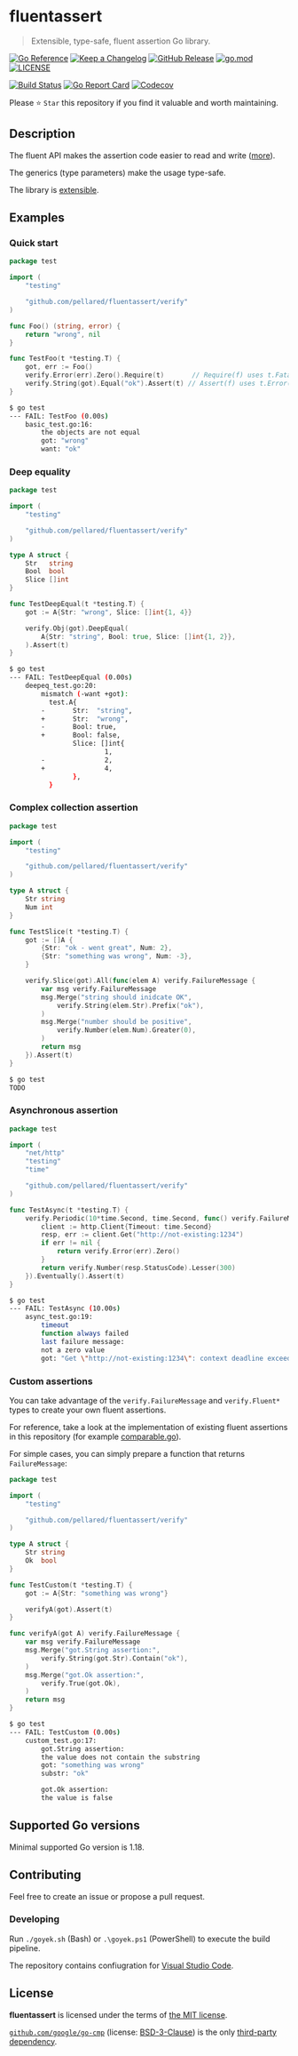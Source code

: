 # fluentassert

> Extensible, type-safe, fluent assertion Go library.

[![Go Reference](https://pkg.go.dev/badge/github.com/pellared/fluentassert.svg)](https://pkg.go.dev/github.com/pellared/fluentassert)
[![Keep a Changelog](https://img.shields.io/badge/changelog-Keep%20a%20Changelog-%23E05735)](CHANGELOG.md)
[![GitHub Release](https://img.shields.io/github/v/release/pellared/fluentassert)](https://github.com/pellared/fluentassert/releases)
[![go.mod](https://img.shields.io/github/go-mod/go-version/pellared/fluentassert)](go.mod)
[![LICENSE](https://img.shields.io/github/license/pellared/fluentassert)](LICENSE)

[![Build Status](https://img.shields.io/github/workflow/status/pellared/fluentassert/build)](https://github.com/pellared/fluentassert/actions?query=workflow%3Abuild+branch%3Amain)
[![Go Report Card](https://goreportcard.com/badge/github.com/pellared/fluentassert)](https://goreportcard.com/report/github.com/pellared/fluentassert)
[![Codecov](https://codecov.io/gh/pellared/fluentassert/branch/main/graph/badge.svg)](https://codecov.io/gh/pellared/fluentassert)

Please ⭐ `Star` this repository if you find it valuable and worth maintaining.

## Description

The fluent API makes the assertion code easier
to read and write ([more](https://dave.cheney.net/2019/09/24/be-wary-of-functions-which-take-several-parameters-of-the-same-type)).

The generics (type parameters) make the usage type-safe.

The library is [extensible](#custom-assertions).

## Examples

### Quick start

```go
package test

import (
	"testing"

	"github.com/pellared/fluentassert/verify"
)

func Foo() (string, error) {
	return "wrong", nil
}

func TestFoo(t *testing.T) {
	got, err := Foo()
	verify.Error(err).Zero().Require(t)       // Require(f) uses t.Fatal(f), stops execution if fails
	verify.String(got).Equal("ok").Assert(t) // Assert(f) uses t.Error(f), continues execution if fails
}
```

```sh
$ go test
--- FAIL: TestFoo (0.00s)
    basic_test.go:16:
        the objects are not equal
        got: "wrong"
        want: "ok"
```

### Deep equality

```go
package test

import (
	"testing"

	"github.com/pellared/fluentassert/verify"
)

type A struct {
	Str   string
	Bool  bool
	Slice []int
}

func TestDeepEqual(t *testing.T) {
	got := A{Str: "wrong", Slice: []int{1, 4}}

	verify.Obj(got).DeepEqual(
		A{Str: "string", Bool: true, Slice: []int{1, 2}},
	).Assert(t)
}
```

```sh
$ go test
--- FAIL: TestDeepEqual (0.00s)
    deepeq_test.go:20:
        mismatch (-want +got):
          test.A{
        -       Str:  "string",
        +       Str:  "wrong",
        -       Bool: true,
        +       Bool: false,
                Slice: []int{
                        1,
        -               2,
        +               4,
                },
          }
```

### Complex collection assertion

```go
package test

import (
	"testing"

	"github.com/pellared/fluentassert/verify"
)

type A struct {
	Str string
	Num int
}

func TestSlice(t *testing.T) {
	got := []A {
		{Str: "ok - went great", Num: 2},
		{Str: "something was wrong", Num: -3},
	}

	verify.Slice(got).All(func(elem A) verify.FailureMessage {
		var msg verify.FailureMessage
		msg.Merge("string should inidcate OK",
			verify.String(elem.Str).Prefix("ok"),
		)
		msg.Merge("number should be positive",
			verify.Number(elem.Num).Greater(0),
		)
		return msg
	}).Assert(t)
}
```

```sh
$ go test
TODO
```

### Asynchronous assertion

```go
package test

import (
	"net/http"
	"testing"
	"time"

	"github.com/pellared/fluentassert/verify"
)

func TestAsync(t *testing.T) {
	verify.Periodic(10*time.Second, time.Second, func() verify.FailureMessage {
		client := http.Client{Timeout: time.Second}
		resp, err := client.Get("http://not-existing:1234")
		if err != nil {
			return verify.Error(err).Zero()
		}
		return verify.Number(resp.StatusCode).Lesser(300)
	}).Eventually().Assert(t)
}
```

```sh
$ go test
--- FAIL: TestAsync (10.00s)
    async_test.go:19:
        timeout
        function always failed
        last failure message:
        not a zero value
        got: "Get \"http://not-existing:1234\": context deadline exceeded (Client.Timeout exceeded while awaiting headers)"
```

### Custom assertions

You can take advantage of the `verify.FailureMessage` and `verify.Fluent*` types
to create your own fluent assertions.

For reference, take a look at the implementation
of existing fluent assertions in this repository
(for example [comparable.go](f/comparable.go)).

For simple cases, you can simply prepare a function that returns `FailureMessage`:

```go
package test

import (
	"testing"

	"github.com/pellared/fluentassert/verify"
)

type A struct {
	Str string
	Ok  bool
}

func TestCustom(t *testing.T) {
	got := A{Str: "something was wrong"}

	verifyA(got).Assert(t)
}

func verifyA(got A) verify.FailureMessage {
	var msg verify.FailureMessage
	msg.Merge("got.String assertion:",
		verify.String(got.Str).Contain("ok"),
	)
	msg.Merge("got.Ok assertion:",
		verify.True(got.Ok),
	)
	return msg
}
```

```sh
$ go test
--- FAIL: TestCustom (0.00s)
    custom_test.go:17:
        got.String assertion:
        the value does not contain the substring
        got: "something was wrong"
        substr: "ok"

        got.Ok assertion:
        the value is false
```

## Supported Go versions

Minimal supported Go version is 1.18.

## Contributing

Feel free to create an issue or propose a pull request.

### Developing

Run `./goyek.sh` (Bash) or `.\goyek.ps1` (PowerShell)
to execute the build pipeline.

The repository contains confiugration for
[Visual Studio Code](https://code.visualstudio.com/).

## License

**fluentassert** is licensed under the terms of [the MIT license](LICENSE).

[`github.com/google/go-cmp`](https://github.com/google/go-cmp)
(license: [BSD-3-Clause](https://pkg.go.dev/github.com/google/go-cmp/cmp?tab=licenses))
is the only [third-party dependency](go.mod).
